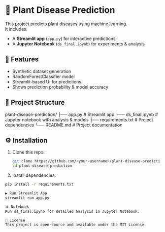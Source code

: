 # 🌱 Plant Disease Prediction

This project predicts plant diseases using machine learning.  
It includes:
- A **Streamlit app** (`app.py`) for interactive predictions  
- A **Jupyter Notebook** (`ds_final.ipynb`) for experiments & analysis  

## 🚀 Features
- Synthetic dataset generation  
- RandomForestClassifier model  
- Streamlit-based UI for predictions  
- Shows prediction probability & model accuracy  

## 📂 Project Structure
plant-disease-prediction/
├── app.py              # Streamlit app
├── ds_final.ipynb      # Jupyter notebook with analysis & models
├── requirements.txt    # Project dependencies
└── README.md           # Project documentation

## ⚙️ Installation
1. Clone this repo:
   ```sh
   git clone https://github.com/<your-username>/plant-disease-prediction.git
   cd plant-disease-prediction
2. Install dependencies:
  ```sh
  pip install -r requirements.txt

▶️ Run Streamlit App
  streamlit run app.py

📊 Notebook
  Run ds_final.ipynb for detailed analysis in Jupyter Notebook.

📜 License
This project is open-source and available under the MIT License.